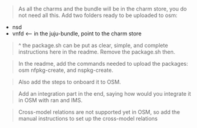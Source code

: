 <!--
Copyright 2020 Tata Elxsi

 Licensed under the Apache License, Version 2.0 (the "License"); you may
 not use this file except in compliance with the License. You may obtain
 a copy of the License at

         http://www.apache.org/licenses/LICENSE-2.0

 Unless required by applicable law or agreed to in writing, software
 distributed under the License is distributed on an "AS IS" BASIS, WITHOUT
 WARRANTIES OR CONDITIONS OF ANY KIND, either express or implied. See the
 License for the specific language governing permissions and limitations
 under the License.

 For those usages not covered by the Apache License, Version 2.0 please
 contact: canonical@tataelxsi.onmicrosoft.com

 To get in touch with the maintainers, please contact:
 canonical@tataelxsi.onmicrosoft.com
-->

> As all the charms and the bundle will be in the charm store, you do not need all this.
> Add two folders ready to be uploaded to osm:
 - nsd
 - vnfd <-- in the juju-bundle, point to the charm store

> ^ the package.sh can be put as clear, simple, and complete instructions here in the readme. Remove the package.sh then.

> In the readme, add the commands needed to upload the packages: osm nfpkg-create, and nspkg-create.

> Also add the steps to onboard it to OSM.

> Add an integration part in the end, saying how would you integrate it in OSM with ran and IMS.

> Cross-model relations are not supported yet in OSM, so add the manual instructions to set up the cross-model relations